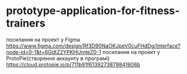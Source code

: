 # prototype-application-for-fitness-trainers
посилання на проект у Figma https://www.figma.com/design/Rf3D90NaOKJpeV0cuFHdDg/Interface?node-id=0-1&t=6GdtZ2YPKHUmteZ0-1
посилання на проект у ProtoPie(створення аккаунту в програмі) https://cloud.protopie.io/p/711b91f6139273879841606b
